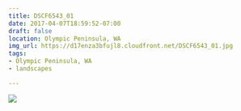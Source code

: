 ```yaml
---
title: DSCF6543_01
date: 2017-04-07T18:59:52-07:00
draft: false
location: Olympic Peninsula, WA
img_url: https://d17enza3bfujl8.cloudfront.net/DSCF6543_01.jpg
tags:
- Olympic Peninsula, WA
- landscapes

---
```


![](https://d17enza3bfujl8.cloudfront.net/DSCF6543_01.jpg)

